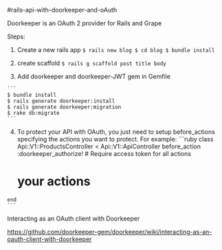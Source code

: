#rails-api-with-doorkeeper-and-oAuth

Doorkeeper is an OAuth 2 provider for Rails and Grape

Steps:

  1. Create a new rails app
    ```
    $ rails new blog
    $ cd blog
    $ bundle install
    ```
    
  2. create scaffold
    ```
    $ rails g scaffold post title body
    ```
    
  3. Add doorkeeper and doorkeeper-JWT gem in Gemfile
    
    ```
    $ bundle install
    $ rails generate doorkeeper:install
    $ rails generate doorkeeper:migration
    $ rake db:migrate
    ```
    
  4. To protect your API with OAuth, you just need to setup before_actions specifying the actions you want to protect. For example:
    ```ruby
    class Api::V1::ProductsController < Api::V1::ApiController
      before_action :doorkeeper_authorize! # Require access token for all actions
    
      # your actions
    end
    ```


Interacting as an OAuth client with Doorkeeper

https://github.com/doorkeeper-gem/doorkeeper/wiki/interacting-as-an-oauth-client-with-doorkeeper